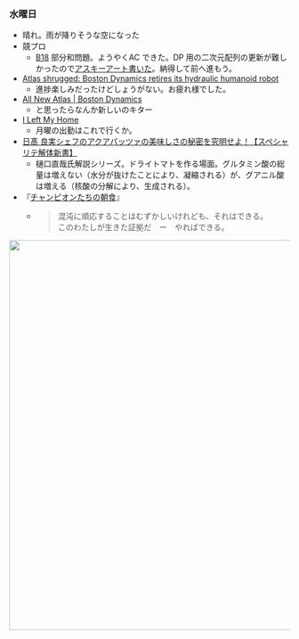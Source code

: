 ### 水曜日

* 晴れ。雨が降りそうな空になった
* 競プロ
  * [B18](https://atcoder.jp/contests/tessoku-book/tasks/tessoku_book_cq) 部分和問題。ようやくAC できた。DP 用の二次元配列の更新が難しかったので[アスキーアート書いた](https://github.com/toasa/wiki/blob/main/%E3%80%90%E6%9B%B8%E7%B1%8D%E3%80%91%E7%AB%B6%E6%8A%80%E3%83%97%E3%83%AD%E3%82%B0%E3%83%A9%E3%83%9F%E3%83%B3%E3%82%B0%E3%81%AE%E9%89%84%E5%89%87.md#43-%E4%BA%8C%E6%AC%A1%E5%85%83%E3%81%AEdp1-%E9%83%A8%E5%88%86%E5%92%8C%E5%95%8F%E9%A1%8C)。納得して前へ進もう。
* [Atlas shrugged: Boston Dynamics retires its hydraulic humanoid robot](https://techcrunch.com/2024/04/16/atlas-shrugged-boston-dynamics-retires-its-humanoid-robot/)
  * 進捗楽しみだったけどしょうがない。お疲れ様でした。
* [All New Atlas | Boston Dynamics](https://www.youtube.com/watch?v=29ECwExc-_M)
  * と思ったらなんか新しいのキター
* [I Left My Home](https://www.youtube.com/watch?v=wktDhK5wBx4)
  * 月曜の出勤はこれで行くか。
* [日髙 良実シェフのアクアパッツァの美味しさの秘密を究明せよ！【スペシャリテ解体新書】](https://www.youtube.com/watch?v=5gVMNTKJKu4)
  * 樋口直哉氏解説シリーズ。ドライトマトを作る場面。グルタミン酸の総量は増えない（水分が抜けたことにより、凝縮される）が、グアニル酸は増える（核酸の分解により、生成される）。
* 『[チャンピオンたちの朝食](https://www.amazon.co.jp/%E3%83%81%E3%83%A3%E3%83%B3%E3%83%94%E3%82%AA%E3%83%B3%E3%81%9F%E3%81%A1%E3%81%AE%E6%9C%9D%E9%A3%9F-%E3%82%AB%E3%83%BC%E3%83%88-%E3%83%B4%E3%82%A9%E3%83%8D%E3%82%AC%E3%83%83%E3%83%88-%E3%82%B8%E3%83%A5%E3%83%8B%E3%82%A2-ebook/dp/B00JFOF2S2)』
  * > 混沌に順応することはむずかしいけれども、それはできる。<br>
    > このわたしが生きた証拠だ　ー　やればできる。

<img src="https://i.imgur.com/qh6S5LY.jpg" width="700">